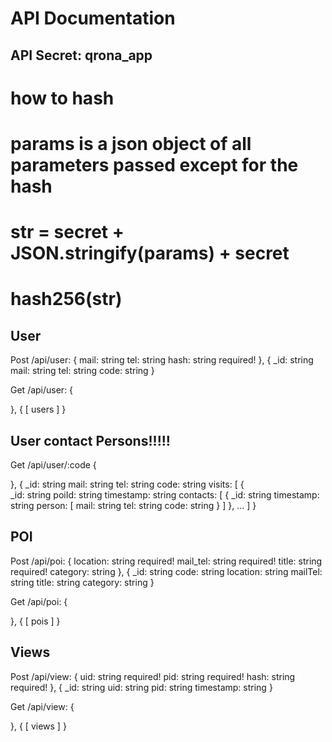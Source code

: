 # API Documentation 
## API Secret: qrona_app

# how to hash
# params is a json object of all parameters passed except for the hash
# str = secret + JSON.stringify(params) + secret
# hash256(str)

## User 

Post /api/user: {
    mail: string
    tel: string
    hash: string required!
}, { <!-- resopnse -->
    _id: string
    mail: string
    tel: string
    code: string
}
<!-- mail or tel, one is required -->

Get /api/user: {

}, { <!-- unsecure is open!!! -->
    [
        users
    ]
}

## User contact Persons!!!!!

Get /api/user/:code {

}, {
    _id: string
    mail: string
    tel: string
    code: string
    visits: [ <!-- all the visits of the requested users -->
        {   
            _id: string
            poiId: string
            timestamp: string
            contacts: [ <!-- all the persons who visited the same place at the same time frame (possible infections) -->
                {
                    _id: string
                    timestamp: string
                    person: [
                        mail: string
                        tel: string 
                        code: string
                }
            ]
        },
        ...
    ]
}


## POI

Post /api/poi: {
    location: string required!
    mail_tel: string required!
    title: string required!
    category: string
}, {  <!-- resopnse -->
    _id: string
    code: string
    location: string
    mailTel: string
    title: string 
    category: string
}
<!-- mail or tel, one is required -->

Get /api/poi: {

}, {  <!-- resopnse -->
    [
        pois
    ]
}


## Views

Post /api/view: {
    uid: string required!
    pid: string required!
    hash: string required!
}, { <!-- resopnse -->
    _id: string
    uid: string
    pid: string
    timestamp: string
}

Get /api/view: {

}, {
    [
        views
    ]
}